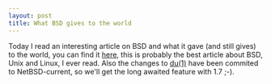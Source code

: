 ```yaml
--- 
layout: post
title: What BSD gives to the world
---
```


Today I read an interesting article on BSD and what it gave
(and still gives) to the world, you can find it <a
href="http://www.extremetech.com/print_article/0,3998,a=31573,00.asp">here</a>,
this is probably the best article about BSD, Unix and Linux, I ever
read. Also the changes to <a
href="http://netbsd.gw.com/cgi-bin/man-cgi?du+1+NetBSD-current">du(1)</a>
have been commited to NetBSD-current, so we'll get the long awaited feature with 1.7 ;-).

